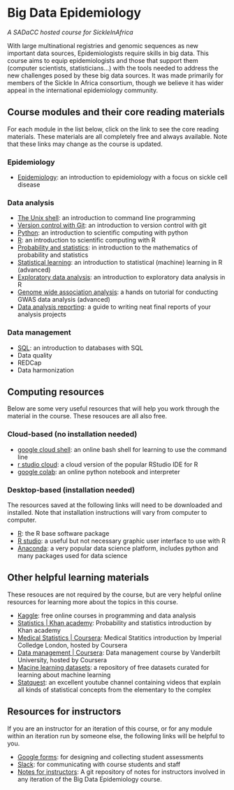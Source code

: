 Big Data Epidemiology
=====================

*A SADaCC hosted course for SickleInAfrica*

With large multinational registries and genomic sequences as new important data sources, Epidemiologists require skills in big data. This course aims to equip epidemiologists and those that support them (computer scientists, statisticians...) with the tools needed to address the new challenges posed by these big data sources. It was made primarily for members of the Sickle In Africa consortium, though we believe it has wider appeal in the international epidemiology community. 

## Course modules and their core reading materials

For each module in the list below, click on the link to see the core reading materials. These materials are all completely free and always available. Note that these links may change as the course is updated.

### Epidemiology

* [Epidemiology](https://sickle-in-africa.github.io/bde.intro-epidemiology/): an introduction to epidemiology with a focus on sickle cell disease

### Data analysis

* [The Unix shell](https://sickle-in-africa.github.io/bde.shell-novice/): an introduction to command line programming
* [Version control with Git](https://sickle-in-africa.github.io/bde.git-novice/): an introduction to version control with git
* [Python](https://sickle-in-africa.github.io/bde.python-novice-inflammation/): an introduction to scientific computing with python
* [R](https://sickle-in-africa.github.io/bde.r-novice-inflammation/): an introduction to scientific computing with R
* [Probability and statistics](http://bio5495.wustl.edu/Probability/Readings/DeGroot4thEdition.pdf): in introduction to the mathematics of probability and statistics
* [Statistical learning](https://www.statlearning.com/): an introduction to statistical (machine) learning in R (advanced)
* [Exploratory data analysis](https://r4ds.had.co.nz/): an introduction to exploratory data analysis in R
* [Genome wide association analysis](https://pubmed.ncbi.nlm.nih.gov/29484742/): a hands on tutorial for conducting GWAS data analysis (advanced)
* [Data analysis reporting](https://bookdown.org/yihui/rmarkdown/): a guide to writing neat final reports of your analysis projects

### Data management

* [SQL](https://sickle-in-africa.github.io/bde.sql-novice-survey/): an introduction to databases with SQL
* Data quality
* REDCap
* Data harmonization

## Computing resources

Below are some very useful resources that will help you work through the material in the course. These resouces are all also free.

### Cloud-based (no installation needed)

* [google cloud shell](https://cloud.google.com/shell): an online bash shell for learning to use the command line
* [r studio cloud](https://rstudio.cloud/): a cloud version of the popular RStudio IDE for R
* [google colab](https://colab.research.google.com/): an online python notebook and interpreter

### Desktop-based (installation needed)

The resources saved at the following links will need to be downloaded and installed. Note that installation instructions will vary from computer to computer.
* [R](https://www.r-project.org/): the R base software package
* [R studio](https://www.rstudio.com/): a useful but not necessary graphic user interface to use with R
* [Anaconda](https://www.anaconda.com/): a very popular data science platform, includes python and many packages used for data science

## Other helpful learning materials

These resouces are not required by the course, but are very helpful online resources for learning more about the topics in this course. 

* [Kaggle](https://www.kaggle.com/learn): free online courses in programming and data analysis
* [Statistics | Khan academy](https://www.khanacademy.org/math/statistics-probability): Probability and statistics introduction by Khan academy
* [Medical Statistics | Coursera](https://www.coursera.org/learn/introduction-statistics-data-analysis-public-health): Medical Statitics introduction by Imperial Colledge London, hosted by Coursera
* [Data management | Coursera](https://www.coursera.org/learn/clinical-data-management): Data management course by Vanderbilt University, hosted by Coursera
* [Macine learning datasets](https://archive.ics.uci.edu/ml/index.php): a repository of free datasets curated for learning about machine learning 
* [Statquest](https://www.youtube.com/c/joshstarmer): an excellent youtube channel containing videos that explain all kinds of statistical concepts from the elementary to the complex

## Resources for instructors

If you are an instructor for an iteration of this course, or for any module within an iteration run by someone else, the following links will be helpful to you. 

* [Google forms](https://docs.google.com/forms/): for designing and collecting student assessments 
* [Slack](https://slack.com/): for communicating with course students and staff
* [Notes for instructors](https://github.com/sickle-in-africa/bde.notes-for-instructors.git): A git repository of notes for instructors involved in any iteration of the Big Data Epidemiology course.
